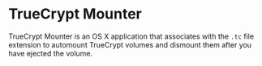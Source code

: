 # TrueCrypt Mounter

TrueCrypt Mounter is an OS X application that associates with  the `.tc` file extension to automount TrueCrypt volumes and
dismount them after you have ejected the volume.
